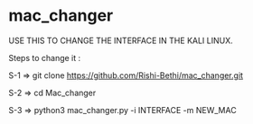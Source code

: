 # mac_changer
USE THIS TO CHANGE THE INTERFACE IN THE KALI LINUX.

Steps to change it :
   
   S-1 =>  git clone https://github.com/Rishi-Bethi/mac_changer.git
  
   S-2 =>  cd Mac_changer

   S-3 =>  python3 mac_changer.py -i INTERFACE -m NEW_MAC

